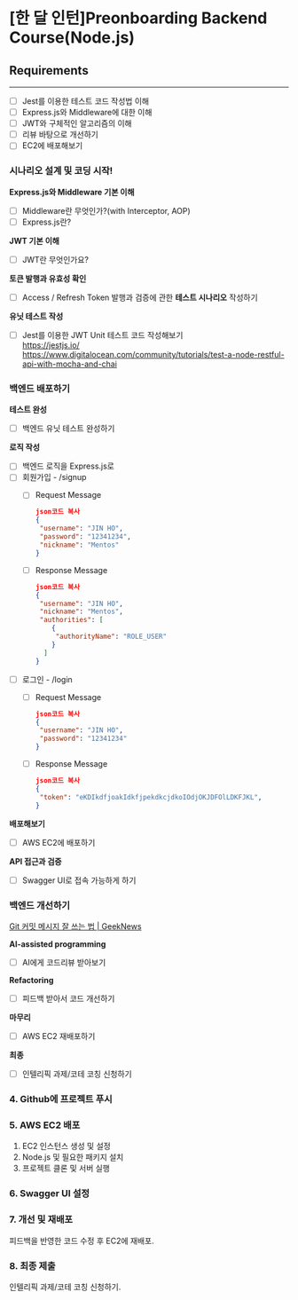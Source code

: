 # [한 달 인턴]Preonboarding Backend Course(Node.js)
## Requirements
---
- [ ]  Jest를 이용한 테스트 코드 작성법 이해
- [ ]  Express.js와 Middleware에 대한 이해
- [ ]  JWT와 구체적인 알고리즘의 이해
- [ ]  리뷰 바탕으로 개선하기
- [ ]  EC2에 배포해보기

### 시나리오 설계 및 코딩 시작!
**Express.js와 Middleware 기본 이해**
- [ ]  Middleware란 무엇인가?(with Interceptor, AOP)
- [ ]  Express.js란?

**JWT 기본 이해**
- [ ]  JWT란 무엇인가요?

**토큰 발행과 유효성 확인**
- [ ]  Access / Refresh Token 발행과 검증에 관한 **테스트 시나리오** 작성하기

**유닛 테스트 작성**
- [ ]  Jest를 이용한 JWT Unit 테스트 코드 작성해보기    
    https://jestjs.io/    
    https://www.digitalocean.com/community/tutorials/test-a-node-restful-api-with-mocha-and-chai
    

### 백엔드 배포하기
**테스트 완성**
- [ ]  백엔드 유닛 테스트 완성하기

**로직 작성**
- [ ]  백엔드 로직을 Express.js로
- [ ]  회원가입 - /signup
    - [ ]  Request Message        
        ```json
        json코드 복사
        {
         "username": "JIN HO",
         "password": "12341234",
         "nickname": "Mentos"
        }
        
        ```
        
    - [ ]  Response Message        
        ```json
        json코드 복사
        {
         "username": "JIN HO",
         "nickname": "Mentos",
         "authorities": [
            {
             "authorityName": "ROLE_USER"
            }
          ]
        }
        
        ```
        
- [ ]  로그인 - /login
    - [ ]  Request Message        
        ```json
        json코드 복사
        {
         "username": "JIN HO",
         "password": "12341234"
        }
        
        ```
        
    - [ ]  Response Message        
        ```json
        json코드 복사
        {
         "token": "eKDIkdfjoakIdkfjpekdkcjdkoIOdjOKJDFOlLDKFJKL",
        }
        
        ```
        

**배포해보기**
- [ ]  AWS EC2에 배포하기

**API 접근과 검증**
- [ ]  Swagger UI로 접속 가능하게 하기

### 백엔드 개선하기
[Git 커밋 메시지 잘 쓰는 법 | GeekNews](https://news.hada.io/topic?id=9178&utm_source=slack&utm_medium=bot&utm_campaign=TQ595477U)

**AI-assisted programming**
- [ ]  AI에게 코드리뷰 받아보기

**Refactoring**
- [ ]  피드백 받아서 코드 개선하기

**마무리**
- [ ]  AWS EC2 재배포하기

**최종**
- [ ]  인텔리픽 과제/코테 코칭 신청하기

### 4. Github에 프로젝트 푸시

### 5. AWS EC2 배포
1. EC2 인스턴스 생성 및 설정
2. Node.js 및 필요한 패키지 설치
3. 프로젝트 클론 및 서버 실행

### 6. Swagger UI 설정

### 7. 개선 및 재배포
피드백을 반영한 코드 수정 후 EC2에 재배포.

### 8. 최종 제출
인텔리픽 과제/코테 코칭 신청하기.
